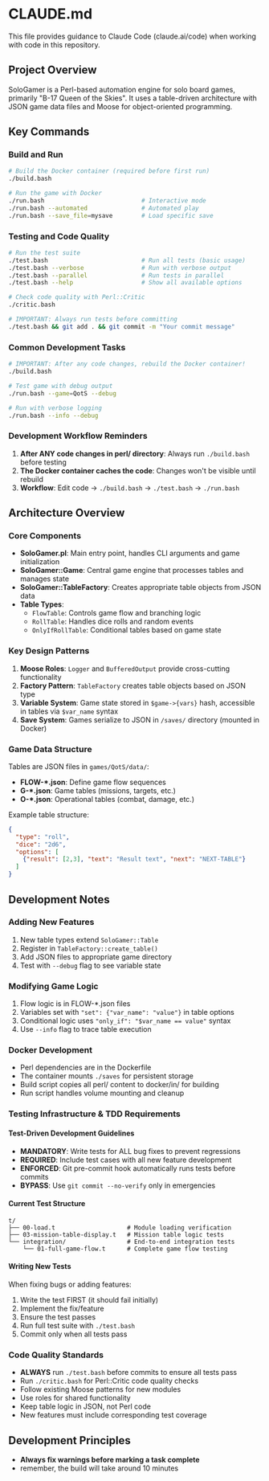 # CLAUDE.md

This file provides guidance to Claude Code (claude.ai/code) when working with code in this repository.

## Project Overview

SoloGamer is a Perl-based automation engine for solo board games, primarily "B-17 Queen of the Skies". It uses a table-driven architecture with JSON game data files and Moose for object-oriented programming.

## Key Commands

### Build and Run
```bash
# Build the Docker container (required before first run)
./build.bash

# Run the game with Docker
./run.bash                           # Interactive mode
./run.bash --automated               # Automated play
./run.bash --save_file=mysave        # Load specific save
```

### Testing and Code Quality
```bash
# Run the test suite
./test.bash                          # Run all tests (basic usage)
./test.bash --verbose                # Run with verbose output
./test.bash --parallel               # Run tests in parallel
./test.bash --help                   # Show all available options

# Check code quality with Perl::Critic
./critic.bash

# IMPORTANT: Always run tests before committing
./test.bash && git add . && git commit -m "Your commit message"
```

### Common Development Tasks
```bash
# IMPORTANT: After any code changes, rebuild the Docker container!
./build.bash

# Test game with debug output
./run.bash --game=QotS --debug

# Run with verbose logging
./run.bash --info --debug
```

### Development Workflow Reminders
1. **After ANY code changes in perl/ directory**: Always run `./build.bash` before testing
2. **The Docker container caches the code**: Changes won't be visible until rebuild
3. **Workflow**: Edit code → `./build.bash` → `./test.bash` → `./run.bash`

## Architecture Overview

### Core Components
- **SoloGamer.pl**: Main entry point, handles CLI arguments and game initialization
- **SoloGamer::Game**: Central game engine that processes tables and manages state
- **SoloGamer::TableFactory**: Creates appropriate table objects from JSON data
- **Table Types**:
  - `FlowTable`: Controls game flow and branching logic
  - `RollTable`: Handles dice rolls and random events
  - `OnlyIfRollTable`: Conditional tables based on game state

### Key Design Patterns
1. **Moose Roles**: `Logger` and `BufferedOutput` provide cross-cutting functionality
2. **Factory Pattern**: `TableFactory` creates table objects based on JSON type
3. **Variable System**: Game state stored in `$game->{vars}` hash, accessible in tables via `$var_name` syntax
4. **Save System**: Games serialize to JSON in `/saves/` directory (mounted in Docker)

### Game Data Structure
Tables are JSON files in `games/QotS/data/`:
- **FLOW-*.json**: Define game flow sequences
- **G-*.json**: Game tables (missions, targets, etc.)
- **O-*.json**: Operational tables (combat, damage, etc.)

Example table structure:
```json
{
  "type": "roll",
  "dice": "2d6",
  "options": [
    {"result": [2,3], "text": "Result text", "next": "NEXT-TABLE"}
  ]
}
```

## Development Notes

### Adding New Features
1. New table types extend `SoloGamer::Table`
2. Register in `TableFactory::create_table()`
3. Add JSON files to appropriate game directory
4. Test with `--debug` flag to see variable state

### Modifying Game Logic
1. Flow logic is in FLOW-*.json files
2. Variables set with `"set": {"var_name": "value"}` in table options
3. Conditional logic uses `"only_if": "$var_name == value"` syntax
4. Use `--info` flag to trace table execution

### Docker Development
- Perl dependencies are in the Dockerfile
- The container mounts `./saves` for persistent storage
- Build script copies all perl/ content to docker/in/ for building
- Run script handles volume mounting and cleanup

### Testing Infrastructure & TDD Requirements

#### Test-Driven Development Guidelines
- **MANDATORY**: Write tests for ALL bug fixes to prevent regressions
- **REQUIRED**: Include test cases with all new feature development
- **ENFORCED**: Git pre-commit hook automatically runs tests before commits
- **BYPASS**: Use `git commit --no-verify` only in emergencies

#### Current Test Structure
```
t/
├── 00-load.t                    # Module loading verification
├── 03-mission-table-display.t   # Mission table logic tests
└── integration/                 # End-to-end integration tests
    └── 01-full-game-flow.t      # Complete game flow testing
```

#### Writing New Tests
When fixing bugs or adding features:
1. Write the test FIRST (it should fail initially)
2. Implement the fix/feature
3. Ensure the test passes
4. Run full test suite with `./test.bash`
5. Commit only when all tests pass

### Code Quality Standards
- **ALWAYS** run `./test.bash` before commits to ensure all tests pass
- Run `./critic.bash` for Perl::Critic code quality checks
- Follow existing Moose patterns for new modules
- Use roles for shared functionality
- Keep table logic in JSON, not Perl code
- New features must include corresponding test coverage

## Development Principles

- **Always fix warnings before marking a task complete**
- remember, the build will take around 10 minutes